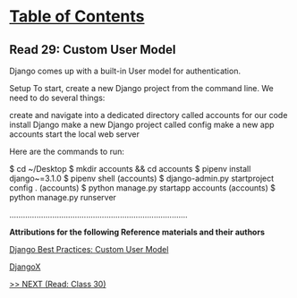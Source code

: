 # [Table of Contents](https://wondwosentsige.github.io/code-401-reading-notes/Home)

## Read 29: Custom User Model

Django comes up with a built-in User model for authentication.

Setup
To start, create a new Django project from the command line. We need to do several things:

create and navigate into a dedicated directory called accounts for our code
install Django
make a new Django project called config
make a new app accounts
start the local web server

Here are the commands to run:

$ cd ~/Desktop
$ mkdir accounts && cd accounts
$ pipenv install django~=3.1.0
$ pipenv shell
(accounts) $ django-admin.py startproject config .
(accounts) $ python manage.py startapp accounts
(accounts) $ python manage.py runserver












...............................................................................

__Attributions for the following Reference materials and their authors__

[Django Best Practices: Custom User Model](https://learndjango.com/tutorials/django-custom-user-model)

[DjangoX](https://github.com/wsvincent/djangox)

[>> NEXT (Read: Class 30)](https://wondwosentsige.github.io/code-401-reading-note/class-30)
